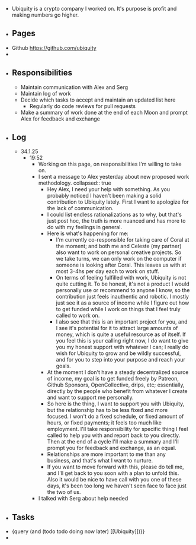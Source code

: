 - Ubiquity is a crypto company I worked on. It's purpose is profit and making numbers go higher.
- ## Pages
- Github https://github.com/ubiquity
-
- ## Responsibilities
	- Maintain communication with Alex and Serg
	- Maintain log of work
	- Decide which tasks to accept and maintain an updated list here
		- Regularly do code reviews for pull requests
	- Make a summary of work done at the end of each Moon and prompt Alex for feedback and exchange
- ## Log
	- 34.1.25
		- 19:52
			- Working on this page, on responsibilities I'm willing to take on.
			- I sent a message to Alex yesterday about new proposed work methodology.
			  collapsed:: true
				- Hey Alex, I need your help with something. As you probably noticed I haven't been making a solid contribution to Ubiquity lately. First I want to apologize for the lack of communication.
				- I could list endless rationalizations as to why, but that's just post hoc, the truth is more nuanced and has more to do with my feelings in general.
				- Here is what's happening for me:
					- I'm currently co-responsible for taking care of Coral at the moment; and both me and Celeste (my partner) also want to work on personal creative projects. So we take turns, we can only work on the computer if someone is looking after Coral. This leaves us with at most 3-4hs per day each to work on stuff.
					- On terms of feeling fulfilled with work, Ubiquity is not quite cutting it. To be honest, it's not a product I would personally use or recommend to anyone I know, so the contribution just feels inauthentic and robotic. I mostly just see it as a source of income while I figure out how to get funded while I work on things that I feel truly called to work on.
					- I also see that this is an important project for you, and I see it's potential for it to attract large amounts of money, which is quite a useful resource as of itself. If you feel this is your calling right now, I do want to give you my honest support with whatever I can; I really do wish for Ubiquity to grow and be wildly successful, and for you to step into your purpose and reach your goals.
				- At the moment I don't have a steady decentralized source of income, my goal is to get funded freely by Patreon, Github Sponsors, OpenCollective, drips, etc; essentially, directly by the people who benefit from whatever I create and want to support me personally.
				- So here is the thing, I want to support you with Ubiquity, but the relationship has to be less fixed and more focused. I won't do a fixed schedule, or fixed amount of hours, or fixed payments; it feels too much like employment. I'll take responsibility for specific thing I feel called to help you with and report back to you directly. Then at the end of a cycle I'll make a summary and I'll prompt you for feedback and exchange, as an equal.
				- Relationships are more important to me than any business, and that's what I want to nurture.
				- If you want to move forward with this, please do tell me, and I'll get back to you soon with a plan to unfold this. Also it would be nice to have call with you one of these days, it's been too long we haven't seen face to face just the two of us.
			- I talked with Serg about help needed
- ## Tasks
- {query (and (todo  todo doing now later) [[Ubiquity]])}}
-